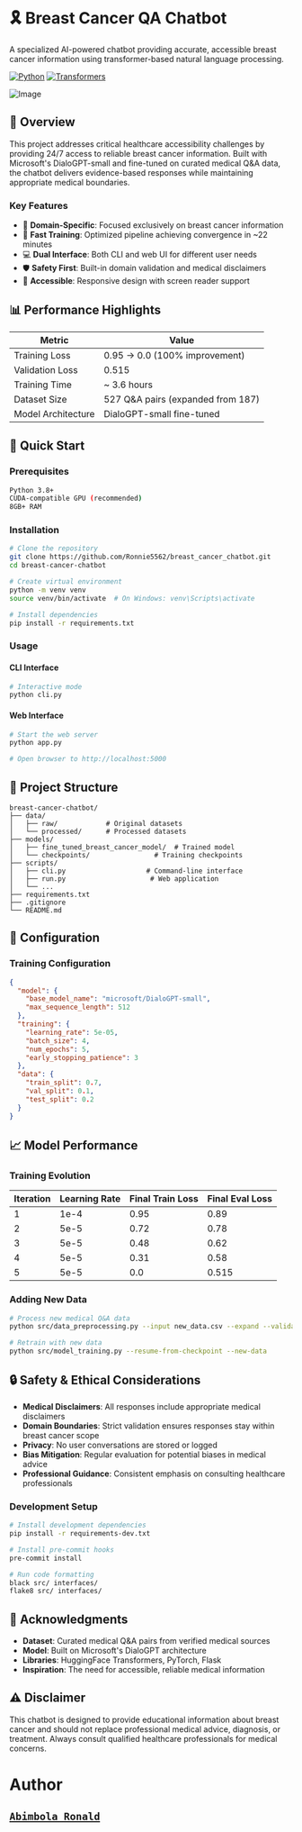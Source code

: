 # 🎗️ Breast Cancer QA Chatbot

A specialized AI-powered chatbot providing accurate, accessible breast cancer information using transformer-based natural language processing.

[![Python](https://img.shields.io/badge/python-v3.8+-blue.svg)](https://www.python.org/downloads/)
[![Transformers](https://img.shields.io/badge/🤗-transformers-yellow.svg)](https://huggingface.co/transformers/)


![Image](https://github.com/user-attachments/assets/d4d00210-658f-4ff2-bc10-1ab66754c680)

## 🌟 Overview

This project addresses critical healthcare accessibility challenges by providing 24/7 access to reliable breast cancer information. Built with Microsoft's DialoGPT-small and fine-tuned on curated medical Q&A data, the chatbot delivers evidence-based responses while maintaining appropriate medical boundaries.

### Key Features

- 🔬 **Domain-Specific**: Focused exclusively on breast cancer information
- 🚀 **Fast Training**: Optimized pipeline achieving convergence in ~22 minutes
- 💻 **Dual Interface**: Both CLI and web UI for different user needs
- 🛡️ **Safety First**: Built-in domain validation and medical disclaimers
- 📱 **Accessible**: Responsive design with screen reader support

## 📊 Performance Highlights

| Metric | Value |
|--------|-------|
| Training Loss | 0.95 → 0.0 (100% improvement) |
| Validation Loss | 0.515 |
| Training Time | ~ 3.6 hours |
| Dataset Size | 527 Q&A pairs (expanded from 187) |
| Model Architecture | DialoGPT-small fine-tuned |

## 🚀 Quick Start

### Prerequisites

```bash
Python 3.8+
CUDA-compatible GPU (recommended)
8GB+ RAM
```

### Installation

```bash
# Clone the repository
git clone https://github.com/Ronnie5562/breast_cancer_chatbot.git
cd breast-cancer-chatbot

# Create virtual environment
python -m venv venv
source venv/bin/activate  # On Windows: venv\Scripts\activate

# Install dependencies
pip install -r requirements.txt
```

### Usage

#### CLI Interface

```bash
# Interactive mode
python cli.py
```

#### Web Interface

```bash
# Start the web server
python app.py

# Open browser to http://localhost:5000
```


## 📁 Project Structure

```
breast-cancer-chatbot/
├── data/
│   ├── raw/            # Original datasets
│   └── processed/      # Processed datasets
├── models/
│   ├── fine_tuned_breast_cancer_model/  # Trained model
│   └── checkpoints/                # Training checkpoints
├── scripts/
│   ├── cli.py                    # Command-line interface
│   ├── run.py                     # Web application
│   └── ...
├── requirements.txt
├── .gitignore
└── README.md
```

## 🔧 Configuration

### Training Configuration

```json
{
  "model": {
    "base_model_name": "microsoft/DialoGPT-small",
    "max_sequence_length": 512
  },
  "training": {
    "learning_rate": 5e-05,
    "batch_size": 4,
    "num_epochs": 5,
    "early_stopping_patience": 3
  },
  "data": {
    "train_split": 0.7,
    "val_split": 0.1,
    "test_split": 0.2
  }
}
```

## 📈 Model Performance

### Training Evolution

| Iteration | Learning Rate | Final Train Loss | Final Eval Loss |
|-----------|---------------|------------------|-----------------|
| 1 | 1e-4 | 0.95 | 0.89 |
| 2 | 5e-5 | 0.72 | 0.78 |
| 3 | 5e-5 | 0.48 | 0.62 |
| 4 | 5e-5 | 0.31 | 0.58 |
| 5 | 5e-5 | 0.0 | 0.515 |



### Adding New Data

```bash
# Process new medical Q&A data
python src/data_preprocessing.py --input new_data.csv --expand --validate

# Retrain with new data
python src/model_training.py --resume-from-checkpoint --new-data
```

## 🔒 Safety & Ethical Considerations

- **Medical Disclaimers**: All responses include appropriate medical disclaimers
- **Domain Boundaries**: Strict validation ensures responses stay within breast cancer scope
- **Privacy**: No user conversations are stored or logged
- **Bias Mitigation**: Regular evaluation for potential biases in medical advice
- **Professional Guidance**: Consistent emphasis on consulting healthcare professionals


### Development Setup

```bash
# Install development dependencies
pip install -r requirements-dev.txt

# Install pre-commit hooks
pre-commit install

# Run code formatting
black src/ interfaces/
flake8 src/ interfaces/
```

## 🙏 Acknowledgments

- **Dataset**: Curated medical Q&A pairs from verified medical sources
- **Model**: Built on Microsoft's DialoGPT architecture
- **Libraries**: HuggingFace Transformers, PyTorch, Flask
- **Inspiration**: The need for accessible, reliable medical information


## ⚠️ Disclaimer

This chatbot is designed to provide educational information about breast cancer and should not replace professional medical advice, diagnosis, or treatment. Always consult qualified healthcare professionals for medical concerns.

# Author

## [`Abimbola Ronald`](https://www.linkedin.com/in/abimbola-ronald-977299224/)
